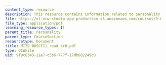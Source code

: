 ```yaml
---
content_type: resource
description: This resource contains information related to personality.
file: https://ol-ocw-studio-app-production.s3.amazonaws.com/courses/9-00sc-introduction-to-psychology-fall-2011/9f9c834321e7c5b6777f17db602245c8_MIT9_00SCF11_read_kr8.pdf
file_type: application/pdf
learning_resource_types: []
parent_title: Personality
parent_type: CourseSection
resourcetype: Document
title: MIT9_00SCF11_read_kr8.pdf
type: OCWFile
uid: 9f9c8343-21e7-c5b6-777f-17db602245c8
---
```

